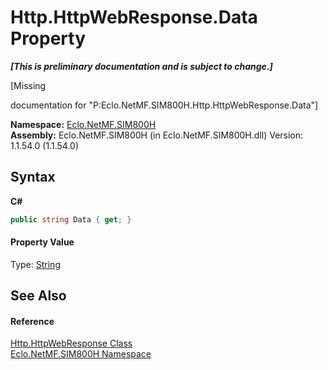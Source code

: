 # Http.HttpWebResponse.Data Property 
 _**\[This is preliminary documentation and is subject to change.\]**_

\[Missing <summary> documentation for "P:Eclo.NetMF.SIM800H.Http.HttpWebResponse.Data"\]

**Namespace:**&nbsp;<a href="N_Eclo_NetMF_SIM800H">Eclo.NetMF.SIM800H</a><br />**Assembly:**&nbsp;Eclo.NetMF.SIM800H (in Eclo.NetMF.SIM800H.dll) Version: 1.1.54.0 (1.1.54.0)

## Syntax

**C#**<br />
``` C#
public string Data { get; }
```


#### Property Value
Type: <a href="http://msdn2.microsoft.com/en-us/library/s1wwdcbf" target="_blank">String</a>

## See Also


#### Reference
<a href="T_Eclo_NetMF_SIM800H_Http_HttpWebResponse">Http.HttpWebResponse Class</a><br /><a href="N_Eclo_NetMF_SIM800H">Eclo.NetMF.SIM800H Namespace</a><br />
